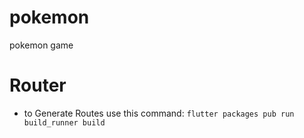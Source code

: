 # pokemon

pokemon game

# Router
- to Generate Routes use this command: 
`flutter packages pub run build_runner build`